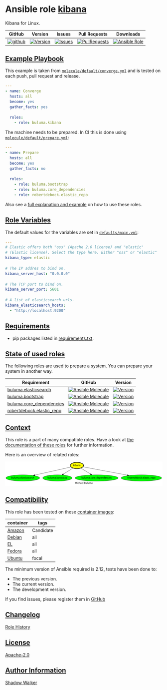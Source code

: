 # Ansible role [kibana](https://galaxy.ansible.com/ui/standalone/roles/buluma/kibana/documentation)

Kibana for Linux.

|GitHub|Version|Issues|Pull Requests|Downloads|
|------|-------|------|-------------|---------|
|[![github](https://github.com/buluma/ansible-role-kibana/actions/workflows/molecule.yml/badge.svg)](https://github.com/buluma/ansible-role-kibana/actions/workflows/molecule.yml)|[![Version](https://img.shields.io/github/release/buluma/ansible-role-kibana.svg)](https://github.com/buluma/ansible-role-kibana/releases/)|[![Issues](https://img.shields.io/github/issues/buluma/ansible-role-kibana.svg)](https://github.com/buluma/ansible-role-kibana/issues/)|[![PullRequests](https://img.shields.io/github/issues-pr-closed-raw/buluma/ansible-role-kibana.svg)](https://github.com/buluma/ansible-role-kibana/pulls/)|[![Ansible Role](https://img.shields.io/ansible/role/d/buluma/kibana)](https://galaxy.ansible.com/ui/standalone/roles/buluma/kibana/documentation)|

## [Example Playbook](#example-playbook)

This example is taken from [`molecule/default/converge.yml`](https://github.com/buluma/ansible-role-kibana/blob/master/molecule/default/converge.yml) and is tested on each push, pull request and release.

```yaml
---
- name: Converge
  hosts: all
  become: yes
  gather_facts: yes

  roles:
    - role: buluma.kibana
```

The machine needs to be prepared. In CI this is done using [`molecule/default/prepare.yml`](https://github.com/buluma/ansible-role-kibana/blob/master/molecule/default/prepare.yml):

```yaml
---
- name: Prepare
  hosts: all
  become: yes
  gather_facts: no

  roles:
    - role: buluma.bootstrap
    - role: buluma.core_dependencies
    - role: robertdebock.elastic_repo
```

Also see a [full explanation and example](https://buluma.github.io/how-to-use-these-roles.html) on how to use these roles.

## [Role Variables](#role-variables)

The default values for the variables are set in [`defaults/main.yml`](https://github.com/buluma/ansible-role-kibana/blob/master/defaults/main.yml):

```yaml
---
# Elastic offers both "oss" (Apache 2.0 license) and "elastic"
# (Elastic license). Select the type here. Either "oss" or "elastic"
kibana_type: elastic

# The IP addres to bind on.
kibana_server_host: "0.0.0.0"

# The TCP port to bind on.
kibana_server_port: 5601

# A list of elasticsearch urls.
kibana_elasticsearch_hosts:
  - "http://localhost:9200"
```

## [Requirements](#requirements)

- pip packages listed in [requirements.txt](https://github.com/buluma/ansible-role-kibana/blob/master/requirements.txt).

## [State of used roles](#state-of-used-roles)

The following roles are used to prepare a system. You can prepare your system in another way.

| Requirement | GitHub | Version |
|-------------|--------|--------|
|[buluma.elasticsearch](https://galaxy.ansible.com/buluma/elasticsearch)|[![Ansible Molecule](https://github.com/buluma/ansible-role-elasticsearch/actions/workflows/molecule.yml/badge.svg)](https://github.com/buluma/ansible-role-elasticsearch/actions/workflows/molecule.yml)|[![Version](https://img.shields.io/github/release/buluma/ansible-role-elasticsearch.svg)](https://github.com/shadowwalker/ansible-role-elasticsearch)|
|[buluma.bootstrap](https://galaxy.ansible.com/buluma/bootstrap)|[![Ansible Molecule](https://github.com/buluma/ansible-role-bootstrap/actions/workflows/molecule.yml/badge.svg)](https://github.com/buluma/ansible-role-bootstrap/actions/workflows/molecule.yml)|[![Version](https://img.shields.io/github/release/buluma/ansible-role-bootstrap.svg)](https://github.com/shadowwalker/ansible-role-bootstrap)|
|[buluma.core_dependencies](https://galaxy.ansible.com/buluma/core_dependencies)|[![Ansible Molecule](https://github.com/buluma/ansible-role-core_dependencies/actions/workflows/molecule.yml/badge.svg)](https://github.com/buluma/ansible-role-core_dependencies/actions/workflows/molecule.yml)|[![Version](https://img.shields.io/github/release/buluma/ansible-role-core_dependencies.svg)](https://github.com/shadowwalker/ansible-role-core_dependencies)|
|[robertdebock.elastic_repo](https://galaxy.ansible.com/buluma/robertdebock.elastic_repo)|[![Ansible Molecule](https://github.com/buluma/robertdebock.elastic_repo/actions/workflows/molecule.yml/badge.svg)](https://github.com/buluma/robertdebock.elastic_repo/actions/workflows/molecule.yml)|[![Version](https://img.shields.io/github/release/buluma/robertdebock.elastic_repo.svg)](https://github.com/shadowwalker/robertdebock.elastic_repo)|

## [Context](#context)

This role is a part of many compatible roles. Have a look at [the documentation of these roles](https://buluma.github.io/) for further information.

Here is an overview of related roles:

![dependencies](https://raw.githubusercontent.com/buluma/ansible-role-kibana/png/requirements.png "Dependencies")

## [Compatibility](#compatibility)

This role has been tested on these [container images](https://hub.docker.com/u/buluma):

|container|tags|
|---------|----|
|[Amazon](https://hub.docker.com/r/buluma/amazonlinux)|Candidate|
|[Debian](https://hub.docker.com/r/buluma/debian)|all|
|[EL](https://hub.docker.com/r/buluma/enterpriselinux)|all|
|[Fedora](https://hub.docker.com/r/buluma/fedora)|all|
|[Ubuntu](https://hub.docker.com/r/buluma/ubuntu)|focal|

The minimum version of Ansible required is 2.12, tests have been done to:

- The previous version.
- The current version.
- The development version.

If you find issues, please register them in [GitHub](https://github.com/buluma/ansible-role-kibana/issues)

## [Changelog](#changelog)

[Role History](https://github.com/buluma/ansible-role-kibana/blob/master/CHANGELOG.md)

## [License](#license)

[Apache-2.0](https://github.com/buluma/ansible-role-kibana/blob/master/LICENSE)

## [Author Information](#author-information)

[Shadow Walker](https://buluma.github.io/)
